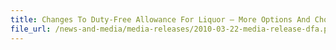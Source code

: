 ```yaml
---
title: Changes To Duty-Free Allowance For Liquor – More Options And Choices For Travellers
file_url: /news-and-media/media-releases/2010-03-22-media-release-dfa.pdf
---
```

